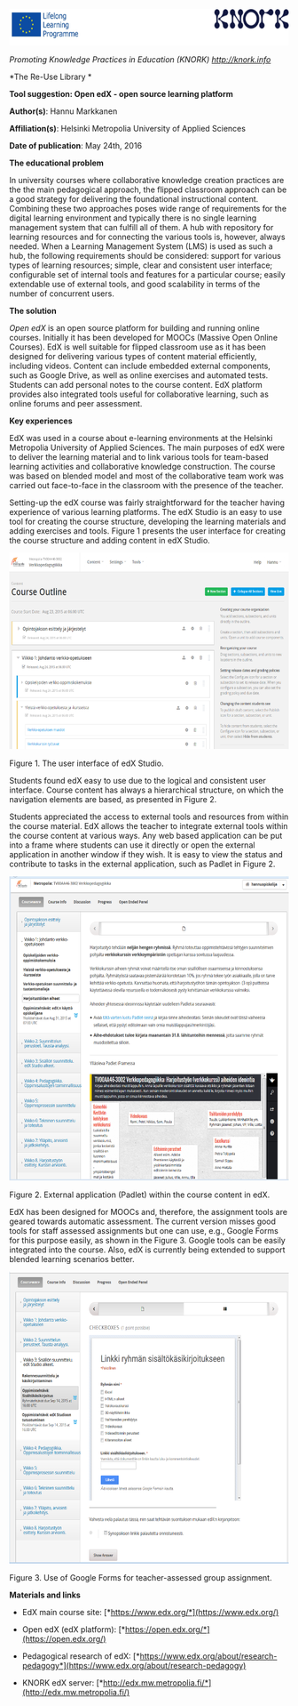 <img src="img088/media/image05.png" width="624" height="65" />

*Promoting Knowledge Practices in Education (KNORK) http://knork.info*

*The Re-Use Library *

**Tool suggestion: Open edX - open source learning platform**

**Author(s)**: Hannu Markkanen

**Affiliation(s)**: Helsinki Metropolia University of Applied Sciences

**Date of publication**: May 24th, 2016

**The educational problem**

In university courses where collaborative knowledge creation practices are the the main pedagogical approach, the flipped classroom approach can be a good strategy for delivering the foundational instructional content. Combining these two approaches poses wide range of requirements for the digital learning environment and typically there is no single learning management system that can fulfill all of them. A hub with repository for learning resources and for connecting the various tools is, however, always needed. When a Learning Management System (LMS) is used as such a hub, the following requirements should be considered: support for various types of learning resources; simple, clear and consistent user interface; configurable set of internal tools and features for a particular course; easily extendable use of external tools, and good scalability in terms of the number of concurrent users.

**The solution**

*Open edX* is an open source platform for building and running online courses. Initially it has been developed for MOOCs (Massive Open Online Courses). EdX is well suitable for flipped classroom use as it has been designed for delivering various types of content material efficiently, including videos. Content can include embedded external components, such as Google Drive, as well as online exercises and automated tests. Students can add personal notes to the course content. EdX platform provides also integrated tools useful for collaborative learning, such as online forums and peer assessment.

**Key experiences**

EdX was used in a course about e-learning environments at the Helsinki Metropolia University of Applied Sciences. The main purposes of edX were to deliver the learning material and to link various tools for team-based learning activities and collaborative knowledge construction. The course was based on blended model and most of the collaborative team work was carried out face-to-face in the classroom with the presence of the teacher.

Setting-up the edX course was fairly straightforward for the teacher having experience of various learning platforms. The edX Studio is an easy to use tool for creating the course structure, developing the learning materials and adding exercises and tools. Figure 1 presents the user interface for creating the course structure and adding content in edX Studio.

<img src="img088/media/image06.png" width="624" height="353" />

Figure 1. The user interface of edX Studio.

Students found edX easy to use due to the logical and consistent user interface. Course content has always a hierarchical structure, on which the navigation elements are based, as presented in Figure 2.

Students appreciated the access to external tools and resources from within the course material. EdX allows the teacher to integrate external tools within the course content at various ways. Any web based application can be put into a frame where students can use it directly or open the external application in another window if they wish. It is easy to view the status and contribute to tasks in the external application, such as Padlet in Figure 2.

<img src="img088/media/image04.png" width="624" height="547" />

Figure 2. External application (Padlet) within the course content in edX.

EdX has been designed for MOOCs and, therefore, the assignment tools are geared towards automatic assessment. The current version misses good tools for staff assessed assignments but one can use, e.g., Google Forms for this purpose easily, as shown in the Figure 3. Google tools can be easily integrated into the course. Also, edX is currently being extended to support blended learning scenarios better.

<img src="img088/media/image07.png" width="624" height="525" />

Figure 3. Use of Google Forms for teacher-assessed group assignment.

**Materials and links**

-   EdX main course site: [*https://www.edx.org/*](https://www.edx.org/)

-   Open edX (edX platform): [*https://open.edx.org/*](https://open.edx.org/)

-   Pedagogical research of edX: [*https://www.edx.org/about/research-pedagogy*](https://www.edx.org/about/research-pedagogy)

-   KNORK edX server: [*http://edx.mw.metropolia.fi/*](http://edx.mw.metropolia.fi/)


